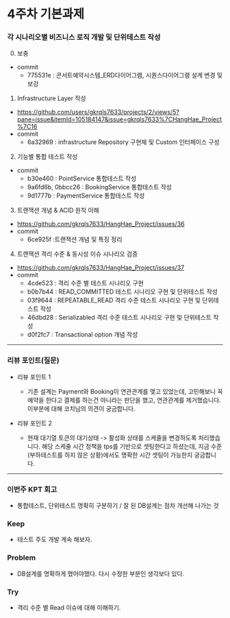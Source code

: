 # 4주차 기본과제


### 각 시나리오별 비즈니스 로직 개발 및 단위테스트 작성
0. 보충
- commit 
  - 775531e : 콘서트예약시스템_ERD다이어그램, 시퀀스다이어그램 설계 변경 및 보강

1. Infrastructure Layer 작성
- https://github.com/users/gkrqls7633/projects/2/views/5?pane=issue&itemId=105184147&issue=gkrqls7633%7CHangHae_Project%7C16
- commit
  - 6a32969 : infrastructure Repository 구현체 및 Custom 인터페이스 구성

2. 기능별 통합 테스트 작성
- commit 
  - b30e460 : PointService 통합테스트 작성
  - 9a6fd6b, 0bbcc26 : BookingService 통합테스트 작성
  - 9d1777b : PaymentService 통합테스트 작성

3. 트랜잭션 개념 & ACID 원칙 이해
- https://github.com/gkrqls7633/HangHae_Project/issues/36
- commit
  - 6ce925f :트랜잭션 개념 및 특징 정리

4. 트랜잭션 격리 수준 & 동시성 이슈 시나리오 검증
- https://github.com/gkrqls7633/HangHae_Project/issues/37
- commit
  - 4cde523 : 격리 수준 별 테스트 시나리오 구현
  - b0b7b44 : READ_COMMITTED 테스트 시나리오 구현 및 단위테스트 작성
  - 03f9644 : REPEATABLE_READ 격리 수준 테스트 시나리오 구현 및 단위테스트 작성
  - 46dbd28 : Serializabled 격리 수준 테스트 시나리오 구현 및 단위테스트 작성
  - d0f2fc7 : Transactional option 개념 작성



---
### **리뷰 포인트(질문)**
- 리뷰 포인트 1
  - 기존 설계는 Payment와 Booking이 연관관계를 맺고 있었는데, 고민해보니 꼭 예약을 한다고 결제를 하는건 아니라는 판단을 했고, 연관관계를 제거했습니다. 이부분에 대해 코치님의 의견이 궁금합니다.

- 리뷰 포인트 2
  - 현재 대기열 토큰의 대기상태 -> 활성화 상태를 스케줄을 변경하도록 처리했습니다. 해당 스케줄 시간 정책을 tps를 기반으로 셋팅한다고 하셨는데, 지금 수준(부하테스트를 하지 않은 상황)에서도 명확한 시간 셋팅이 가능한지 궁금합니다.

---
### **이번주 KPT 회고**
- 통합테스트, 단위테스트 명확히 구분하기 / 잘 된 DB설계는 점차 개선해 나가는 것
### Keep
- 테스트 주도 개발 계속 해보자.
### Problem
- DB설계를 명확하게 했어야했다. 다시 수정한 부분인 생각보다 있다.
### Try
- 격리 수준 별 Read 이슈에 대해 이해하기.